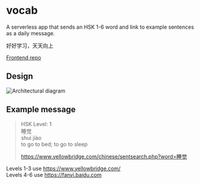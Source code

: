# vocab

A serverless app that sends an HSK 1-6 word and link to example sentences as a daily message.

好好学习，天天向上

[Frontend repo](https://github.com/em-shea/vocab-frontend)

## Design

![Architectural diagram](https://s3.amazonaws.com/haohaotiantian.com/Vocab+app+v2+(2).png)

## Example message

> HSK Level: 1  
> 睡觉  
> shuì jiào  
> to go to bed; to go to sleep
> 
> https://www.yellowbridge.com/chinese/sentsearch.php?word=睡觉


Levels 1-3 use https://www.yellowbridge.com/  
Levels 4-6 use https://fanyi.baidu.com
